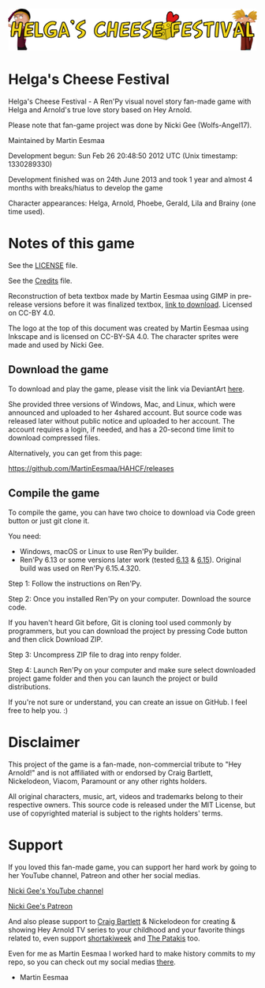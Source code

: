 ![HAHCFlogo](logo.png)

# Helga's Cheese Festival

Helga's Cheese Festival - A Ren'Py visual novel story fan-made game with Helga and Arnold's true love story based on Hey Arnold.

Please note that fan-game project was done by Nicki Gee (Wolfs-Angel17).

Maintained by Martin Eesmaa

Development begun: Sun Feb 26 20:48:50 2012 UTC (Unix timestamp: 1330289330)

Development finished was on 24th June 2013 and took 1 year and almost 4 months with breaks/hiatus to develop the game

Character appearances: Helga, Arnold, Phoebe, Gerald, Lila and Brainy (one time used).

# Notes of this game

See the [LICENSE](LICENSE) file.

See the [Credits](CREDITS.txt) file.

Reconstruction of beta textbox made by Martin Eesmaa using GIMP in pre-release versions before it was finalized textbox, [link to download](https://github.com/MartinEesmaa/HAHCF/raw/892c342ec0af719817dcfba2b599c1127984249e/game/textbox-beta.xcf). Licensed on CC-BY 4.0.

The logo at the top of this document was created by Martin Eesmaa using Inkscape and is licensed on CC-BY-SA 4.0. The character sprites were made and used by Nicki Gee.

## Download the game

To download and play the game, please visit the link via DeviantArt [here](https://www.deviantart.com/wolfs-angel17/art/380463895).

She provided three versions of Windows, Mac, and Linux, which were announced and uploaded to her 4shared account. But source code was released later without public notice and uploaded to her account. The account requires a login, if needed, and has a 20-second time limit to download compressed files.

Alternatively, you can get from this page:

https://github.com/MartinEesmaa/HAHCF/releases

## Compile the game

To compile the game, you can have two choice to download via Code green button or just git clone it.

You need:

- Windows, macOS or Linux to use Ren'Py builder.
- Ren'Py 6.13 or some versions later work (tested [6.13](https://www.renpy.org/release/6.13) & [6.15](https://www.renpy.org/release/6.15)). Original build was used on Ren'Py 6.15.4.320.

Step 1: Follow the instructions on Ren'Py.

Step 2: Once you installed Ren'Py on your computer. Download the source code.

If you haven't heard Git before, Git is cloning tool used commonly by programmers, but you can download the project by pressing Code button and then click Download ZIP.

Step 3: Uncompress ZIP file to drag into renpy folder.

Step 4: Launch Ren'Py on your computer and make sure select downloaded project game folder and then you can launch the project or build distributions.

If you're not sure or understand, you can create an issue on GitHub. I feel free to help you. :)

# Disclaimer

This project of the game is a fan-made, non-commercial tribute to "Hey Arnold!" 
and is not affiliated with or endorsed by Craig Bartlett, Nickelodeon, Viacom, Paramount or any other rights holders. 

All original characters, music, art, videos and trademarks belong to their respective owners. 
This source code is released under the MIT License, but use of copyrighted material is subject to the rights holders' terms.

# Support

If you loved this fan-made game, you can support her hard work by going to her YouTube channel, Patreon and other her social medias.

[Nicki Gee's YouTube channel](https://www.youtube.com/@Nicki_Gee)

[Nicki Gee's Patreon](https://www.patreon.com/user?u=2278208)

And also please support to [Craig Bartlett](https://www.craig-bartlett.com/) & Nickelodeon for creating & showing Hey Arnold TV series to your childhood and your favorite things related to, even support [shortakiweek](https://shortakiweek.tumblr.com) and [The Patakis](https://heyarnold.fandom.com/wiki/The_Patakis) too.

Even for me as Martin Eesmaa I worked hard to make history commits to my repo, so you can check out my social medias [there](https://linktr.ee/martineesmaa).

- Martin Eesmaa
